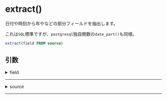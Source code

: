 # extract()

日付や時刻から年やなどの部分フィールドを抽出します。

これは`SQL`標準ですが、`postgresql`独自関数の`date_part()`も同様。

```sql
extract(field FROM source)
```

## 引数

<details><summary>field</summary>

部分フィールドを指定します。

|CENTURY|世紀|
|DAY|日にち|
|DECADE|年フィールドを10で割ったもの|
|DOW|曜日(0 - 6)。0が日曜日。`to_char()`とは番号が異なる。|
|ISO|曜日(1 - 7)。1が月曜日|
|DOY|通算日数|
|EPOCH|エポック時間|
|HOUR|時間|
|MILLENNIUM|千年期|
|MILLISECONDS|ミリセカンド|
|MINUTE|分|
|MONTH|月|
|QUARTER|四半期|
|SECOND|秒|
|TIMEZONE|タイムゾーン|
|TIMEZONE_HOUR|時差|
|TIMEZONE_MINUTE|時差の分|
|WEEK|週|
|YEAR|年|

</details>

***

<details><summary>source</summary>

抽出される対象の時間。

```sql
{TIME | TIMESTAMP | INTERVAL} source
```

</details>

***

